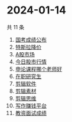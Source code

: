 # 2024-01-14

共 11 条

<!-- BEGIN ZHIHUSEARCH -->
<!-- 最后更新时间 Sun Jan 14 2024 13:06:46 GMT+0800 (China Standard Time) -->
1. [国考成绩公布](https://www.zhihu.com/search?q=国考成绩公布)
1. [特斯拉降价](https://www.zhihu.com/search?q=特斯拉降价)
1. [A股市场](https://www.zhihu.com/search?q=A股市场)
1. [今日股市行情](https://www.zhihu.com/search?q=今日股市行情)
1. [申论课程哪个老师好](https://www.zhihu.com/search?q=申论课程哪个老师好)
1. [在职研究生](https://www.zhihu.com/search?q=在职研究生)
1. [剪辑软件](https://www.zhihu.com/search?q=剪辑软件)
1. [剪辑素材](https://www.zhihu.com/search?q=剪辑素材)
1. [剪辑思维](https://www.zhihu.com/search?q=剪辑思维)
1. [写作赚钱平台](https://www.zhihu.com/search?q=写作赚钱平台)
1. [教资面试成绩](https://www.zhihu.com/search?q=教资面试成绩)
<!-- END ZHIHUSEARCH -->
